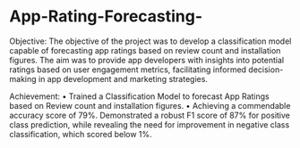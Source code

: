 # App-Rating-Forecasting-

Objective:
The objective of the project was to develop a classification model capable of forecasting app ratings based on review count and installation figures. The aim was to provide app developers with insights into potential ratings based on user engagement metrics, facilitating informed decision-making in app development and marketing strategies.

Achievement:
•	Trained a Classification Model to forecast App Ratings based on Review count and installation figures.
•	Achieving a commendable accuracy score of 79%. Demonstrated a robust F1 score of 87% for positive class prediction, while revealing the need for improvement in negative class classification, which scored below 1%.
